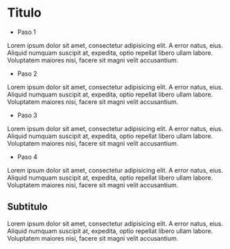 # Titulo

- Paso 1

Lorem ipsum dolor sit amet, consectetur adipisicing elit. A error natus, eius. Aliquid numquam suscipit at, expedita, optio repellat libero ullam labore. Voluptatem maiores nisi, facere sit magni velit accusantium.

- Paso 2

Lorem ipsum dolor sit amet, consectetur adipisicing elit. A error natus, eius. Aliquid numquam suscipit at, expedita, optio repellat libero ullam labore. Voluptatem maiores nisi, facere sit magni velit accusantium.

- Paso 3

Lorem ipsum dolor sit amet, consectetur adipisicing elit. A error natus, eius. Aliquid numquam suscipit at, expedita, optio repellat libero ullam labore. Voluptatem maiores nisi, facere sit magni velit accusantium.

- Paso 4

Lorem ipsum dolor sit amet, consectetur adipisicing elit. A error natus, eius. Aliquid numquam suscipit at, expedita, optio repellat libero ullam labore. Voluptatem maiores nisi, facere sit magni velit accusantium.

## Subtitulo

Lorem ipsum dolor sit amet, consectetur adipisicing elit. A error natus, eius. Aliquid numquam suscipit at, expedita, optio repellat libero ullam labore. Voluptatem maiores nisi, facere sit magni velit accusantium.

